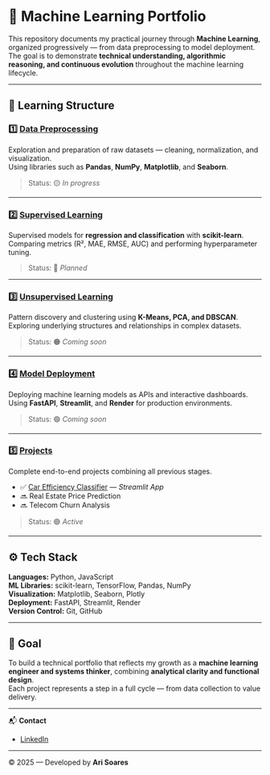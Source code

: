 # 🧠 Machine Learning Portfolio

This repository documents my practical journey through **Machine Learning**, organized progressively — from data preprocessing to model deployment.  
The goal is to demonstrate **technical understanding, algorithmic reasoning, and continuous evolution** throughout the machine learning lifecycle.

---

## 📂 Learning Structure

### 1️⃣ [Data Preprocessing](./01_data-preprocessing)
Exploration and preparation of raw datasets — cleaning, normalization, and visualization.  
Using libraries such as **Pandas**, **NumPy**, **Matplotlib**, and **Seaborn**.  
> Status: 🟡 *In progress*

---

### 2️⃣ [Supervised Learning](./02_supervised-learning)
Supervised models for **regression and classification** with **scikit-learn**.  
Comparing metrics (R², MAE, RMSE, AUC) and performing hyperparameter tuning.  
> Status: 🔵 *Planned*

---

### 3️⃣ [Unsupervised Learning](./03_unsupervised-learning)
Pattern discovery and clustering using **K-Means, PCA, and DBSCAN**.  
Exploring underlying structures and relationships in complex datasets.  
> Status: 🟠 *Coming soon*

---

### 4️⃣ [Model Deployment](./04_model-deployment)
Deploying machine learning models as APIs and interactive dashboards.  
Using **FastAPI**, **Streamlit**, and **Render** for production environments.  
> Status: 🟣 *Coming soon*

---

### 5️⃣ [Projects](./05_projects)
Complete end-to-end projects combining all previous stages.  
- ✅ [Car Efficiency Classifier](https://car-efficiency-app-by-ari-soares.streamlit.app/) — *Streamlit App*  
- 🔜 Real Estate Price Prediction  
- 🔜 Telecom Churn Analysis  
> Status: 🟢 *Active*

---

## ⚙️ Tech Stack
**Languages:** Python, JavaScript  
**ML Libraries:** scikit-learn, TensorFlow, Pandas, NumPy  
**Visualization:** Matplotlib, Seaborn, Plotly  
**Deployment:** FastAPI, Streamlit, Render  
**Version Control:** Git, GitHub

---

## 🎯 Goal
To build a technical portfolio that reflects my growth as a **machine learning engineer and systems thinker**, combining **analytical clarity and functional design**.  
Each project represents a step in a full cycle — from data collection to value delivery.

---

📬 **Contact**
- [LinkedIn](https://www.linkedin.com/in/ari-soares/)
---

© 2025 — Developed by **Ari Soares**
